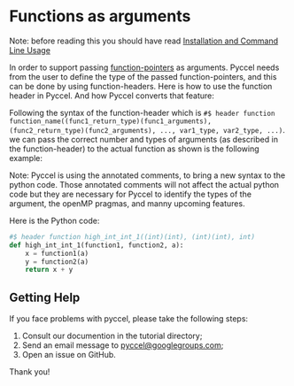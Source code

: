 # Functions as arguments

Note: before reading this you should have read [Installation and Command Line Usage](https://github.com/pyccel/pyccel/blob/master/tutorial/quickstart.md#installation)

In order to support passing [function-pointers](https://en.wikipedia.org/wiki/Function_pointer) as arguments. Pyccel needs from the user to define the type of the passed function-pointers, and this can be done by using function-headers. Here is how to use the function header in Pyccel. And how Pyccel converts that feature:

Following the syntax of the function-header which is `#$ header function function_name((func1_return_type)(func1_arguments), (func2_return_type)(func2_arguments), ..., var1_type, var2_type, ...)`. we can pass the correct number and types of arguments (as described in the function-header) to the actual function as shown is the following example:

Note: Pyccel is using the annotated comments, to bring a new syntax to the python code. Those annotated comments will not affect the actual python code but they are necessary for Pyccel to identify the types of the argument, the openMP pragmas, and manny upcoming features.

Here is the Python code:

```Python
#$ header function high_int_int_1((int)(int), (int)(int), int)
def high_int_int_1(function1, function2, a):
    x = function1(a)
    y = function2(a)
    return x + y
```

## Getting Help

If you face problems with pyccel, please take the following steps:

1.  Consult our documention in the tutorial directory;
2.  Send an email message to pyccel@googlegroups.com;
3.  Open an issue on GitHub.

Thank you!
